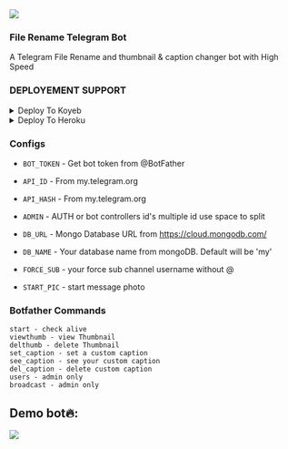 ﻿<img src="https://user-images.githubusercontent.com/73097560/115834477-dbab4500-a447-11eb-908a-139a6edaec5c.gif">


### File Rename Telegram Bot
A Telegram File Rename and thumbnail & caption changer bot with High Speed

### DEPLOYEMENT SUPPORT

<details><summary>Deploy To Koyeb</summary>
<p>
<br>
<a href="https://app.koyeb.com/deploy?type=git&repository=github.com/Jakeedot/FileRenameBot&branch=main&name=rename-pro&env[API_HASH]=1&env[API_ID]=1&env[BOT_TOKEN]=1&env[ADMIN]=1&env[DB_URL]=1&env[DB_NAME]=rename-pro&env[FORCE_SUB]=1&env[START_PIC]=https://telegra.ph/file/d4d3bc4272c732c1aba7f.jpg&run_command=python%20bot.py">
  <img src="https://www.koyeb.com/static/images/deploy/button.svg" alt="Deploy">
</a>
</p>
</details>



<details><summary>Deploy To Heroku</summary>
<p>
<br>
<a href="https://heroku.com/deploy?template=https://github.com/Jakeedot/FileRenameBot
">
  <img src="https://www.herokucdn.com/deploy/button.svg" alt="Deploy">
</a>
</p>
</details>



### Configs 

* `BOT_TOKEN`  - Get bot token from @BotFather

* `API_ID` - From my.telegram.org 

* `API_HASH` - From my.telegram.org 

* `ADMIN` - AUTH or bot controllers id's multiple id use space to split 

* `DB_URL`  - Mongo Database URL from https://cloud.mongodb.com/

* `DB_NAME`  - Your database name from mongoDB. Default will be 'my'

* `FORCE_SUB` - your force sub channel username without @ 

* `START_PIC` - start message photo

### Botfather Commands
```
start - check alive
viewthumb - view Thumbnail
delthumb - delete Thumbnail
set_caption - set a custom caption
see_caption - see your custom caption
del_caption - delete custom caption
users - admin only
broadcast - admin only
```

## Demo bot🔥:


<p align="left">
<a href="https://t.me/FileRenameDBot"><img src="https://img.shields.io/badge/Use%20Our%20Bot-RenameBot-darkblue?style=for-the-badge&logo=telegram"></a>
</p>

